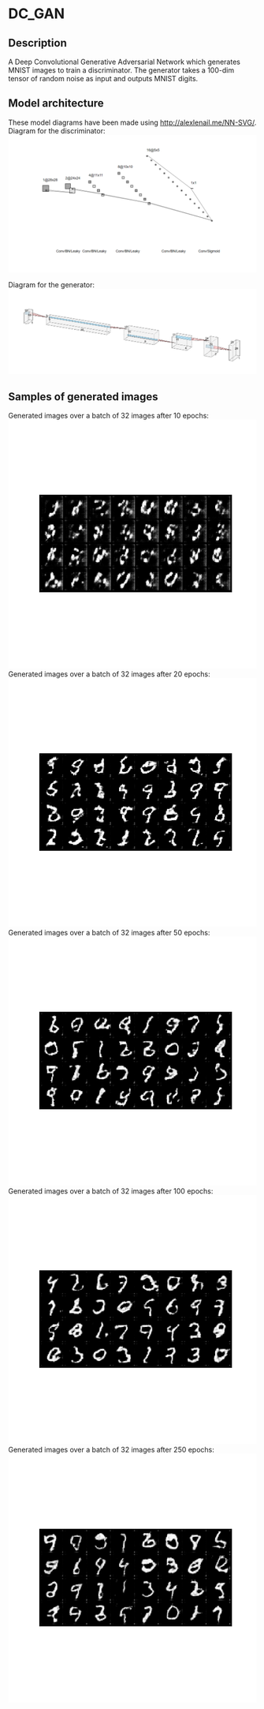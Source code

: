 # DC_GAN
## Description
A Deep Convolutional Generative Adversarial Network which generates MNIST images to train a discriminator. The generator takes a 100-dim tensor of random noise as input and outputs MNIST digits.

## Model architecture
These model diagrams have been made using http://alexlenail.me/NN-SVG/. Diagram for the discriminator:
![Discriminator](https://raw.githubusercontent.com/paulbmiller/DC_GAN/master/github/Discriminator.PNG)

Diagram for the generator:
![Generator](https://raw.githubusercontent.com/paulbmiller/DC_GAN/master/github/Generator.PNG)

## Samples of generated images
Generated images over a batch of 32 images after 10 epochs:
![](https://raw.githubusercontent.com/paulbmiller/DC_GAN/master/results/250_epochs/112089633_10.png)
Generated images over a batch of 32 images after 20 epochs:
![](https://raw.githubusercontent.com/paulbmiller/DC_GAN/master/results/250_epochs/356870242_20.png)
Generated images over a batch of 32 images after 50 epochs:
![](https://raw.githubusercontent.com/paulbmiller/DC_GAN/master/results/250_epochs/380560714_50.png)
Generated images over a batch of 32 images after 100 epochs:
![](https://raw.githubusercontent.com/paulbmiller/DC_GAN/master/results/250_epochs/368795332_100.png)
Generated images over a batch of 32 images after 250 epochs:
![](https://raw.githubusercontent.com/paulbmiller/DC_GAN/master/results/250_epochs/327074246_250.png)